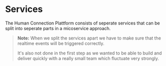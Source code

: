 # Services

The Human Connection Plattform consists of seperate services that can be split into seperate parts in a micoservice approach.

> **Note:** When we split the services apart we have to make sure that the realtime events will be triggered correctly.
>
> It's also not done in the first step as we wanted to be able to build and deliver quickly with a really small team which fluctuate very strongly.

